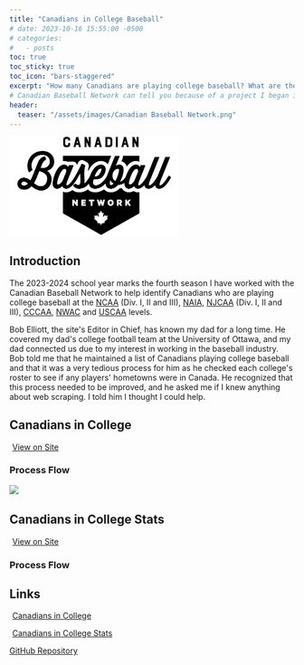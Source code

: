 ```yaml
---
title: "Canadians in College Baseball"
# date: 2023-10-16 15:55:00 -0500
# categories:
#   - posts
toc: true
toc_sticky: true
toc_icon: "bars-staggered"
excerpt: "How many Canadians are playing college baseball? What are these players' stats?"
# Canadian Baseball Network can tell you because of a project I began in 2021."
header:
  teaser: "/assets/images/Canadian Baseball Network.png"
---
```


<img src="/assets/images/Canadian Baseball Network.png" style="max-width: 300px">

## Introduction
The 2023-2024 school year marks the fourth season I have worked with the Canadian Baseball Network to help identify Canadians who are playing college baseball at the [NCAA](https://web3.ncaa.org/directory/memberList?type=12&sportCode=MBA) (Div. I, II and III), [NAIA](https://naiastats.prestosports.com/sports/bsb/2023-24/teams), [NJCAA](https://www.njcaa.org/sports/bsb/teams) (Div. I, II and III), [CCCAA](https://www.cccaasports.org/sports/bsb/2023-24/teams), [NWAC](https://nwacsports.com/sports/bsb/2023-24/teams) and [USCAA](https://uscaa.prestosports.com/sports/bsb/2023-24/teams) levels. 

Bob Elliott, the site's Editor in Chief, has known my dad for a long time. He covered my dad's college football team at the University of Ottawa, and my dad connected us due to my interest in working in the baseball industry. Bob told me that he maintained a list of Canadians playing college baseball and that it was a very tedious process for him as he checked each college's roster to see if any players' hometowns were in Canada. He recognized that this process needed to be improved, and he asked me if I knew anything about web scraping. I told him I thought I could help.

## Canadians in College
<a href="https://www.canadianbaseballnetwork.com/canadian-baseball-network-canadians-in-college" target="_blank"><i class="fa-solid fa-arrow-up-right-from-square"></i><span style="padding-left: 5px;">View on Site</span></a>

### Process Flow
<img src="https://docs.google.com/drawings/d/e/2PACX-1vRD3IaTaUDLiaXbn-ghC1xvHSwAVz9-kXSK7GLJ7m-1JuP4E-w-ZSVKlWMoi0MTVoerhtUjLvnVSw7Q/pub?w=974&amp;h=717">

## Canadians in College Stats
<a href="https://www.canadianbaseballnetwork.com/canadians-in-college-stats" target="_blank"><i class="fa-solid fa-arrow-up-right-from-square"></i><span style="padding-left: 5px;">View on Site</span></a>

### Process Flow
## Links
<a href="https://www.canadianbaseballnetwork.com/canadian-baseball-network-canadians-in-college" target="_blank"><i class="fa-solid fa-arrow-up-right-from-square"></i><span style="padding-left: 5px;">Canadians in College</span></a>

<a href="https://www.canadianbaseballnetwork.com/canadians-in-college-stats" target="_blank"><i class="fa-solid fa-arrow-up-right-from-square"></i><span style="padding-left: 5px;">Canadians in College Stats</span></a>

<a href="https://github.com/peteb206/canadians-in-college-baseball" target="_blank"><i class="fab fa-fw fa-github"></i><span class="label">GitHub Repository</span></a>